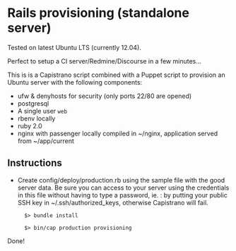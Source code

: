 # Rails provisioning (standalone server)

Tested on latest Ubuntu LTS (currently 12.04).

Perfect to setup a CI server/Redmine/Discourse in a few minutes...

This is is a Capistrano script combined with a Puppet script to provision an Ubuntu server with the following components:

- ufw & denyhosts for security (only ports 22/80 are opened)
- postgresql
- A single user `web`
- rbenv locally
- ruby 2.0
- nginx with passenger locally compiled in ~/nginx, application served from ~/app/current

## Instructions

* Create config/deploy/production.rb using the sample file with the good server data. Be sure you can access to your server using the credentials in this file without having to type a password, ie. : by putting your public SSH key in ~/.ssh/authorized_keys, otherwise Capistrano will fail.

        $> bundle install

        $> bin/cap production provisioning

Done!
